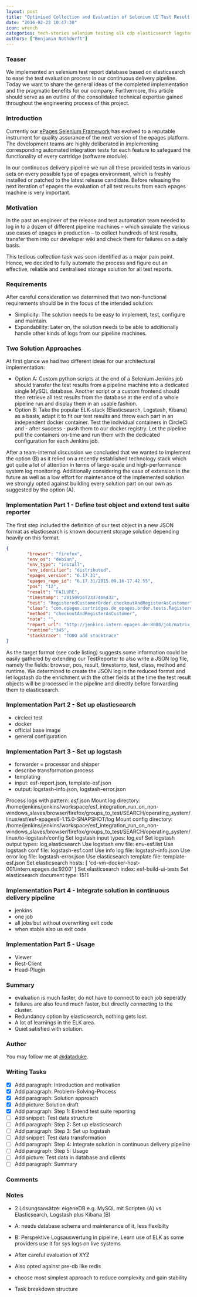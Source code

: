 ```yaml
---
layout: post
title: "Optimised Collection and Evaluation of Selenium UI Test Result Data for Multiple Environments in the epages Continuous Delivery Pipeline"
date: "2016-02-23 10:47:30"
icon: wrench
categories: tech-stories selenium testing elk cdp elasticsearch logstash continuous-delivery
authors: ["Benjamin Nothdurft"]
---
```


### Teaser

We implemented an selenium test report database based on elasticsearch to ease the test evaluation process in our continuous delivery pipeline. Today we want to share the general ideas of the completed implementation and the pragmatic benefits for our company. Furthermore, this article should serve as an outline of the consolidated technical expertise gained throughout the engineering process of this project.

### Introduction

Currently our [ePages Selenium Framework](https://developer.epages.com/blog/2015/07/23/the-epages-selenium-framework.html) has evolved to a reputable instrument for quality assurance of the next version of the epages platform. The development teams are highly deliberated in implementing corresponding automated integration tests for each feature to safeguard the functionality of every cartridge (software module). 

In our continuous delivery pipeline we run all these provided tests in various sets on every possible type of epages environment, which is freshly installed or patched to the latest release candidate. Before releasing the next iteration of epages the evaluation of all test results from each epages machine is very important.

### Motivation

In the past an engineer of the release and test automation team needed to log in to a dozen of different pipeline machines – which simulate the various use cases of epages in production – to collect hundreds of test results, transfer them into our developer wiki and check them for failures on a daily basis.

This tedious collection task was soon identified as a major pain point. Hence, we decided to fully automate the process and figure out an effective, reliable and centralised storage solution for all test reports. 

### Requirements

After careful consideration we determined that two non-functional requirements should be in the focus of the intended solution:

* Simplicity: The solution needs to be easy to implement, test, configure and maintain.
* Expandability: Later on, the solution needs to be able to additionally handle other kinds of logs from our pipeline machines.

### Two Solution Approaches

At first glance we had two different ideas for our architectural implementation:

* Option A: Custom python scripts at the end of a Selenium Jenkins job should transfer the test results from a pipeline machine into a dedicated single MySQL database. Another script or a custom frontend should then retrieve all test results from the database at the end of a whole pipeline run and display them in an usable fashion.
* Option B: Take the popular ELK-stack (Elasticsearch, Logstash, Kibana) as a basis, adapt it to fit our test results and throw each part in an independent docker container. Test the individual containers in CircleCi and - after success - push them to our docker registry. Let the pipeline pull the containers on-time and run them with the dedicated configuration for each Jenkins job.

After a team-internal discussion we concluded that we wanted to implement the option (B) as it relied on a recently established technology stack which got quite a lot of attention in terms of large-scale and high-performance system log monitoring.
Additionally considering the ease of extension in the future as well as a low effort for maintenance of the implemented solution we strongly opted against building every solution part on our own as suggested by the option (A).

### Implementation Part 1 - Define test object and extend test suite reporter

The first step included the definition of our test object in a new JSON format as elasticsearch is known document storage solution depending heavily on this format.

```JSON
{
		"browser": "firefox",
        "env_os": "debian",
        "env_type": "install",
        "env_identifier": "distributed",
        "epages_version": "6.17.31",
        "epages_repo_id": "6.17.31/2015.09.16-17.42.55",
        "pos": "12",
        "result": "FAILURE",
        "timestamp": "20150916T233740643Z",
        "test": "RegisteredCustomerOrder.checkoutAndRegisterAsCustomer",
        "class": "com.epages.cartridges.de_epages.order.tests.RegisteredCustomerOrder",
        "method": "checkoutAndRegisterAsCustomer",
        "note": "",
        "report_url": "http://jenkins.intern.epages.de:8080/job/matrix_Automated_ui_tests_CORE_and_SEARCH/1251/browser=firefox,groups_to_test=CORE/artifact/esf/esf-epages6-1.15.0-SNAPSHOT/log/20150916T233740643Z/esf-test-reports/com/epages/cartridges/de_epages/order/tests/RegisteredCustomerOrder/checkoutAndRegisterAsCustomer/test-report.html",
        "runtime":"345",
        "stacktrace": "TODO add stacktrace" 
}
```

As the target format (see code listing) suggests some information could be easily gathered by extending our TestReporter to also write a JSON log file, namely the fields: browser, pos, result, timestamp, test, class, method and runtime. We determined to create the JSON log in the reduced format and let logstash do the enrichment with the other fields at the time the test result objects will be processed in the pipeline and directly before forwarding them to elasticsearch.

### Implementation Part 2 - Set up elasticsearch

- circleci test
- docker
- official base image
- general configuration

### Implementation Part 3 - Set up logstash

- forwarder = processor and shipper
- describe transformation process
- templating
- input: esf-report.json, template-esf.json
- output: logstash-info.json, logstash-error.json

Process logs with pattern:          *esf*.json
Mount log directory:                /home/jenkins/jenkins/workspace/esf_integration_run_on_non-windows_slaves/browser/firefox/groups_to_test/SEARCH/operating_system/linux/esf/esf-epages6-1.15.0-SNAPSHOT/log
Mount config directory:             /home/jenkins/jenkins/workspace/esf_integration_run_on_non-windows_slaves/browser/firefox/groups_to_test/SEARCH/operating_system/linux/to-logstash/config
Set logstash input types:           log,esf
Set logstash output types:          log,elasticsearch
Use logstash env file:              env-esf.list
Use logstash conf file:             logstash-esf.conf
Use info log file:                  logstash-info.json
Use error log file:                 logstash-error.json
Use elasticsearch template file:    template-esf.json
Set elasticsearch hosts:            [ 'cd-vm-docker-host-001.intern.epages.de:9200' ]
Set elasticsearch index:            esf-build-ui-tests
Set elasticsearch document type:    1511

### Implementation Part 4 - Integrate solution in continuous delivery pipeline

- jenkins
- one job
- all jobs but without overwriting exit code
- when stable also us exit code

### Implementation Part 5 - Usage

- Viewer
- Rest-Client
- Head-Plugin

### Summary

- evaluation is much faster, do not have to connect to each job seperatly
- failures are also found much faster, but directly connecting to the cluster.
- Redundancy option by elasticsearch, nothing gets lost.
- A lot of learnings in the ELK area.
- Quiet satisfied with solution.

### Author

You may follow me at [@dataduke](https://twitter.com/dataduke).

### Writing Tasks

- [x] Add paragraph: Introduction and motivation
- [x] Add paragraph: Problem-Solving-Process
- [x] Add paragraph: Solution approach
- [x] Add picture: Solution draft
- [x] Add paragraph: Step 1: Extend test suite reporting
- [ ] Add snippet: Test data structure
- [ ] Add paragraph: Step 2: Set up elasticsearch
- [ ] Add paragraph: Step 3: Set up logstash
- [ ] Add snippet: Test data transformation
- [ ] Add paragraph: Step 4: Integrate solution in continuous delivery pipeline
- [ ] Add paragraph: Step 5: Usage
- [ ] Add picture: Test data in database and clients
- [ ] Add paragraph: Summary

### Comments

[comment]: <> (old: Log/Report evaluation of selenium ui test results in a continuous delivery pipeline using logstash and elasticsearch with the help of docker, circleci and jenkins.)
[comment]:  <> (old: fail for the next version of epages so that our plattform can be rolled out with zero-downtime and no errors to our providers in every operation scenario.)
[comment]:  <> (old: Automated GUI Testing has evolved to a reputable standard at ePages. A software engineer who is responsible for implementing a new feature or even develops a complete cartridge not even writes a lot of unit tests but also secures the functionality by adding appropriate integration tests with our ePages Selenium Framework.)
[comment]:  <> (old: - Pipeline with Continous delivery)
[comment]:  <> (old: - Test results from various environments)

### Notes

- 2 Lösungsansätze: eigeneDB e.g. MySQL mit Scripten (A) vs Elasticsearch, Logstash plus Kibana (B)
- A: needs database schema and maintenance of it, less flexibilty
- B: Perspektive Logsauswertung in pipeline, Learn use of ELK as some providers use it for sys logs on live systems

- After careful evaluation of XYZ
- Also opted against pre-db like redis
- choose most simplest approach to reduce complexity and gain stability
- Task breakdown structure